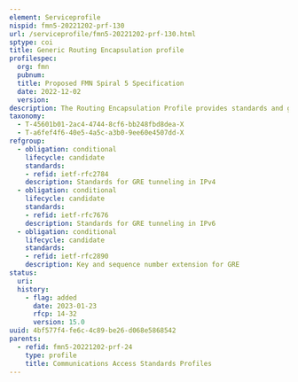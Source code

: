 ```yaml
---
element: Serviceprofile
nispid: fmn5-20221202-prf-130
url: /serviceprofile/fmn5-20221202-prf-130.html
sptype: coi
title: Generic Routing Encapsulation profile
profilespec:
  org: fmn
  pubnum: 
  title: Proposed FMN Spiral 5 Specification
  date: 2022-12-02
  version: 
description: The Routing Encapsulation Profile provides standards and guidance for generic routing encapsulation functions over network interfaces both in PCN and in Information Domain network interconnection points (NIPs).
taxonomy:
  - T-45601b01-2ac4-4744-8cf6-bb248fbd8dea-X
  - T-a6fef4f6-40e5-4a5c-a3b0-9ee60e4507dd-X
refgroup:
  - obligation: conditional
    lifecycle: candidate
    standards: 
    - refid: ietf-rfc2784
    description: Standards for GRE tunneling in IPv4
  - obligation: conditional
    lifecycle: candidate
    standards: 
    - refid: ietf-rfc7676
    description: Standards for GRE tunneling in IPv6
  - obligation: conditional
    lifecycle: candidate
    standards: 
    - refid: ietf-rfc2890
    description: Key and sequence number extension for GRE
status:
  uri: 
  history: 
    - flag: added
      date: 2023-01-23
      rfcp: 14-32
      version: 15.0
uuid: 4bf577f4-fe6c-4c89-be26-d068e5868542
parents:
  - refid: fmn5-20221202-prf-24
    type: profile
    title: Communications Access Standards Profiles
---
```

